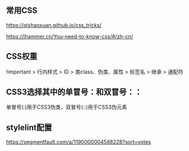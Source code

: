 ## 常用CSS

https://qishaoxuan.github.io/css_tricks/

https://lhammer.cn/You-need-to-know-css/#/zh-cn/

## CSS权重

!important > 行内样式 > ID > 类class、伪类、属性 > 标签名 > 继承 > 通配符

## CSS3选择其中的单冒号：和双冒号：：

单冒号(:)用于CSS3伪类，双冒号(::)用于CSS3伪元素


## stylelint配置

https://segmentfault.com/a/1190000004588228?sort=votes